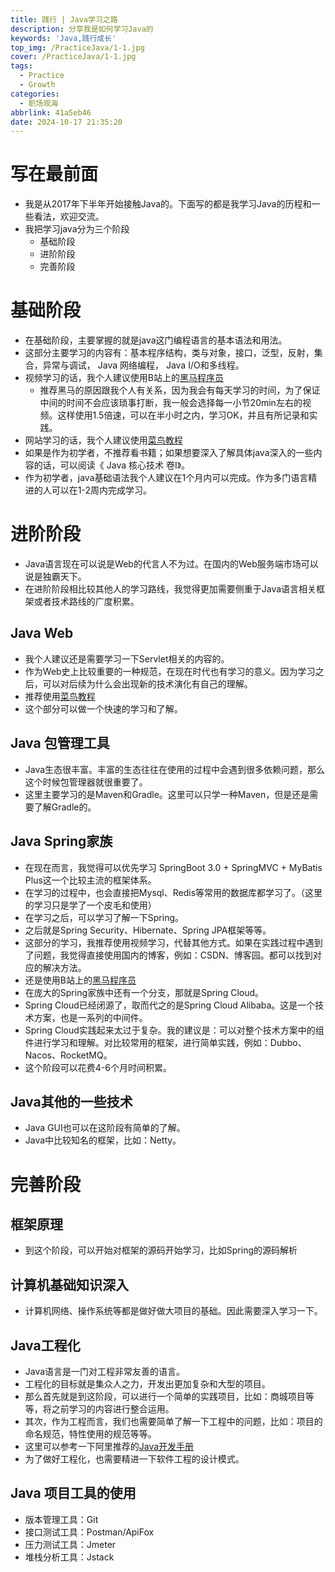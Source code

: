 ```yaml
---
title: 践行 | Java学习之路
description: 分享我是如何学习Java的
keywords: 'Java,践行成长'
top_img: /PracticeJava/1-1.jpg
cover: /PracticeJava/1-1.jpg
tags:
  - Practice
  - Growth
categories:
  - 职场观海
abbrlink: 41a5eb46
date: 2024-10-17 21:35:20
---
```

# 写在最前面
- 我是从2017年下半年开始接触Java的。下面写的都是我学习Java的历程和一些看法，欢迎交流。
- 我把学习java分为三个阶段
    - 基础阶段
    - 进阶阶段
    - 完善阶段

# 基础阶段
- 在基础阶段，主要掌握的就是java这门编程语言的基本语法和用法。
- 这部分主要学习的内容有：基本程序结构，类与对象，接口，泛型，反射，集合，异常与调试， Java 网络编程， Java I/O和多线程。
- 视频学习的话，我个人建议使用B站上的[黑马程序员](https://space.bilibili.com/37974444/channel/seriesdetail?sid=240482)
    - 推荐黑马的原因跟我个人有关系，因为我会有每天学习的时间，为了保证中间的时间不会应该琐事打断，我一般会选择每一小节20min左右的视频。这样使用1.5倍速，可以在半小时之内，学习OK，并且有所记录和实践。
- 网站学习的话，我个人建议使用[菜鸟教程](https://www.runoob.com/java/java-tutorial.html)
- 如果是作为初学者，不推荐看书籍；如果想要深入了解具体java深入的一些内容的话，可以阅读《 Java 核心技术 卷I》。
- 作为初学者，java基础语法我个人建议在1个月内可以完成。作为多门语言精进的人可以在1-2周内完成学习。

# 进阶阶段
- Java语言现在可以说是Web的代言人不为过。在国内的Web服务端市场可以说是独霸天下。
- 在进阶阶段相比较其他人的学习路线，我觉得更加需要侧重于Java语言相关框架或者技术路线的广度积累。

## Java Web
- 我个人建议还是需要学习一下Servlet相关的内容的。
- 作为Web史上比较重要的一种规范，在现在时代也有学习的意义。因为学习之后，可以对后续为什么会出现新的技术演化有自己的理解。
- 推荐使用[菜鸟教程](https://www.runoob.com/servlet/servlet-tutorial.html)
- 这个部分可以做一个快速的学习和了解。

## Java 包管理工具
- Java生态很丰富。丰富的生态往往在使用的过程中会遇到很多依赖问题，那么这个时候包管理器就很重要了。
- 这里主要学习的是Maven和Gradle。这里可以只学一种Maven，但是还是需要了解Gradle的。

## Java Spring家族
- 在现在而言，我觉得可以优先学习 SpringBoot 3.0 + SpringMVC + MyBatis Plus这一个比较主流的框架体系。
- 在学习的过程中，也会直接把Mysql、Redis等常用的数据库都学习了。（这里的学习只是学了一个皮毛和使用）
- 在学习之后，可以学习了解一下Spring。
- 之后就是Spring Security、Hibernate、Spring JPA框架等等。
- 这部分的学习，我推荐使用视频学习，代替其他方式。如果在实践过程中遇到了问题，我觉得直接使用国内的博客，例如：CSDN、博客园。都可以找到对应的解决方法。
- 还是使用B站上的[黑马程序员](https://space.bilibili.com/37974444/channel/seriesdetail?sid=240482)
- 在庞大的Spring家族中还有一个分支，那就是Spring Cloud。
- Spring Cloud已经闭源了，取而代之的是Spring Cloud Alibaba。这是一个技术方案，也是一系列的中间件。
- Spring Cloud实践起来太过于复杂。我的建议是：可以对整个技术方案中的组件进行学习和理解。对比较常用的框架，进行简单实践，例如：Dubbo、Nacos、RocketMQ。
- 这个阶段可以花费4-6个月时间积累。

## Java其他的一些技术
- Java GUI也可以在这阶段有简单的了解。
- Java中比较知名的框架，比如：Netty。

# 完善阶段
## 框架原理
- 到这个阶段，可以开始对框架的源码开始学习，比如Spring的源码解析

## 计算机基础知识深入
- 计算机网络、操作系统等都是做好做大项目的基础。因此需要深入学习一下。

## Java工程化
- Java语言是一门对工程非常友善的语言。
- 工程化的目标就是集众人之力，开发出更加复杂和大型的项目。
- 那么首先就是到这阶段，可以进行一个简单的实践项目，比如：商城项目等等，将之前学习的内容进行整合运用。
- 其次，作为工程而言，我们也需要简单了解一下工程中的问题，比如：项目的命名规范，特性使用的规范等等。
- 这里可以参考一下阿里推荐的[Java开发手册](https://pan.baidu.com/s/17VUlx-NAmJKh4QyBGREV0Q?pwd=cket)
- 为了做好工程化，也需要精进一下软件工程的设计模式。

## Java 项目工具的使用
- 版本管理工具：Git
- 接口测试工具：Postman/ApiFox
- 压力测试工具：Jmeter
- 堆栈分析工具：Jstack

